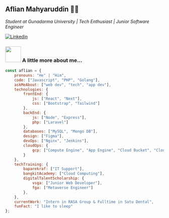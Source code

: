 <h2>Aflian Mahyaruddin <g-emoji class="g-emoji" alias="man_technologist" fallback-src="https://github.githubassets.com/images/icons/emoji/unicode/1f468-1f4bb.png">👨‍💻</g-emoji></h2>
<p><em>Student at Gunadarma University | Tech Enthusiast | Junior Software Engineer
</em></p>

<a href="https://www.linkedin.com/in/aflianm20/" target="_blank" rel="nofollow"><img src="https://camo.githubusercontent.com/b8a1ffcb4b0a201641870c9e5610f496c34ea8ec09af3522823e75eb4df26d9a/68747470733a2f2f696d672e736869656c64732e696f2f62616467652f2d4c696e6b6564496e2d3232323232323f7374796c653d666c61742d737175617265266c6f676f3d4c696e6b6564696e266c6f676f436f6c6f723d7768697465266c696e6b3d68747470733a2f2f7777772e6c696e6b6564696e2e636f6d2f696e2f7375646970746f67686f736839392f" alt="Linkedin" data-canonical-src="https://img.shields.io/badge/-LinkedIn-222222?style=flat-square&amp;logo=Linkedin&amp;logoColor=white&amp;link=https://www.linkedin.com/in/aflianm20/" style="max-width: 100%;"></a>


### <img src="https://media.giphy.com/media/VgCDAzcKvsR6OM0uWg/giphy.gif" width="50"> A little more about me...  

```javascript
const aflian = {
    pronouns: "He" | "Him",
    code: ["Javascript", "PHP", "Golang"],
    askMeAbout: ["web dev", "tech", "app dev"],
    technologies: {
        frontEnd: {
            js: ["React", "Next"],
            css: ["Bootstrap", "Tailwind"]
        },
        backEnd: {
            js: ["Node", "Express"],
            php: ["Laravel"]
        },
        databases: ["MySQL", "Mongo DB"],
        design: ["Figma"],
        devOps: ["Nginx", "Jenkins"],
        cloudOps: {
            gcp: ["Compute Engine", "App Engine", "Cloud Bucket", "Cloud SQL"]
        }
    },
    techTraining: {
        baparekraf: ["IT Support"],
        bangkitAcademy: ["Cloud Computing"],
        digitalTalentScholarship: {
            vsga: ["Junior Web Developer"],
            fga: ["Metaverse Engineer"]
        },
    },
    currentWork: "Intern in RASA Group & Fulltime in Satu Dental",
    funFact: "I like to sleep"
};
```
